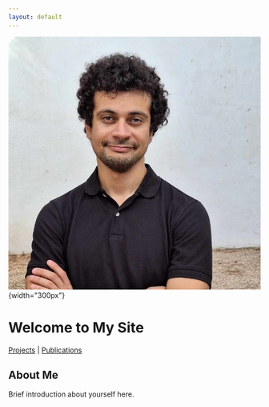 ```yaml
---
layout: default
---
```


![Profile Picture](/assets/images/profile_picture.jpeg){width="300px"}

# Welcome to My Site

[Projects](/projects.md) | [Publications](/publications.md)

## About Me

Brief introduction about yourself here.

